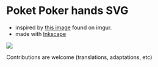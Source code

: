 # Poket Poker hands SVG

- inspired by [this image](http://i.imgur.com/XlEhEIQ.jpg) found on imgur.
- made with [Inkscape](https://inkscape.org)

![](poker.svg)

Contributions are welcome (translations, adaptations, etc)
